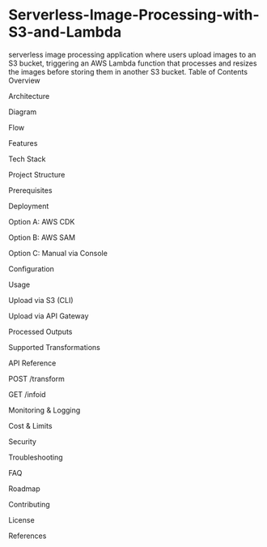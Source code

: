 # Serverless-Image-Processing-with-S3-and-Lambda
serverless image processing application where users upload images to an S3 bucket, triggering an AWS Lambda function that processes and resizes the images before storing them in another S3 bucket.
Table of Contents
Overview

Architecture

Diagram

Flow

Features

Tech Stack

Project Structure

Prerequisites

Deployment

Option A: AWS CDK

Option B: AWS SAM

Option C: Manual via Console

Configuration

Usage

Upload via S3 (CLI)

Upload via API Gateway

Processed Outputs

Supported Transformations

API Reference

POST /transform

GET /infoid

Monitoring & Logging

Cost & Limits

Security

Troubleshooting

FAQ

Roadmap

Contributing

License

References
